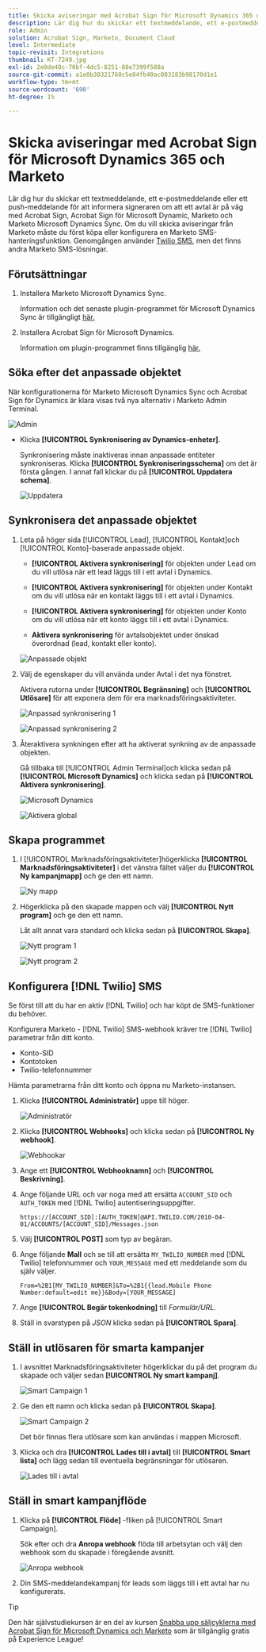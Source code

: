 ```yaml
---
title: Skicka aviseringar med Acrobat Sign för Microsoft Dynamics 365 och Marketo
description: Lär dig hur du skickar ett textmeddelande, ett e-postmeddelande eller ett push-meddelande för att informera signeraren om att ett avtal är på väg
role: Admin
solution: Acrobat Sign, Marketo, Document Cloud
level: Intermediate
topic-revisit: Integrations
thumbnail: KT-7249.jpg
exl-id: 2e0de48c-70bf-4dc5-8251-88e7399f588a
source-git-commit: a1e0b30321760c5e84fb40ac083183b98170d1e1
workflow-type: tm+mt
source-wordcount: '690'
ht-degree: 1%

---
```


# Skicka aviseringar med Acrobat Sign för Microsoft Dynamics 365 och Marketo

Lär dig hur du skickar ett textmeddelande, ett e-postmeddelande eller ett push-meddelande för att informera signeraren om att ett avtal är på väg med Acrobat Sign, Acrobat Sign för Microsoft Dynamic, Marketo och Marketo Microsoft Dynamics Sync. Om du vill skicka aviseringar från Marketo måste du först köpa eller konfigurera en Marketo SMS-hanteringsfunktion. Genomgången använder [Twilio SMS](https://launchpoint.marketo.com/twilio/twilio-sms-for-marketo/), men det finns andra Marketo SMS-lösningar.

## Förutsättningar

1. Installera Marketo Microsoft Dynamics Sync.

   Information och det senaste plugin-programmet för Microsoft Dynamics Sync är tillgängligt [här.](https://experienceleague.adobe.com/docs/marketo/using/product-docs/crm-sync/microsoft-dynamics/marketo-plugin-releases-for-microsoft-dynamics.html)

1. Installera Acrobat Sign för Microsoft Dynamics.

   Information om plugin-programmet finns tillgänglig [här.](https://helpx.adobe.com/ca/sign/using/microsoft-dynamics-integration-installation-guide.html)

## Söka efter det anpassade objektet

När konfigurationerna för Marketo Microsoft Dynamics Sync och Acrobat Sign för Dynamics är klara visas två nya alternativ i Marketo Admin Terminal.

![Admin](assets/adminTerminal.png)

* Klicka **[!UICONTROL Synkronisering av Dynamics-enheter]**.

   Synkronisering måste inaktiveras innan anpassade entiteter synkroniseras. Klicka **[!UICONTROL Synkroniseringsschema]** om det är första gången. I annat fall klickar du på **[!UICONTROL Uppdatera schema]**.

   ![Uppdatera](assets/refreshSchema.png)

## Synkronisera det anpassade objektet

1. Leta på höger sida [!UICONTROL Lead], [!UICONTROL Kontakt]och [!UICONTROL Konto]-baserade anpassade objekt.

   * **[!UICONTROL Aktivera synkronisering]** för objekten under Lead om du vill utlösa när ett lead läggs till i ett avtal i Dynamics.

   * **[!UICONTROL Aktivera synkronisering]** för objekten under Kontakt om du vill utlösa när en kontakt läggs till i ett avtal i Dynamics.

   * **[!UICONTROL Aktivera synkronisering]** för objekten under Konto om du vill utlösa när ett konto läggs till i ett avtal i Dynamics.

   * **Aktivera synkronisering** för avtalsobjektet under önskad överordnad (lead, kontakt eller konto).

   ![Anpassade objekt](assets/enableSyncDynamics.png)

1. Välj de egenskaper du vill använda under Avtal i det nya fönstret.

   Aktivera rutorna under **[!UICONTROL Begränsning]** och **[!UICONTROL Utlösare]** för att exponera dem för era marknadsföringsaktiviteter.

   ![Anpassad synkronisering 1](assets/entitySync1.png)

   ![Anpassad synkronisering 2](assets/entitySync2.png)

1. Återaktivera synkningen efter att ha aktiverat synkning av de anpassade objekten.

   Gå tillbaka till [!UICONTROL Admin Terminal]och klicka sedan på **[!UICONTROL Microsoft Dynamics]** och klicka sedan på **[!UICONTROL Aktivera synkronisering]**.

   ![Microsoft Dynamics](assets/microsoftDynamics.png)

   ![Aktivera global](assets/enableGlobalDynamics.png)

## Skapa programmet

1. I [!UICONTROL Marknadsföringsaktiviteter]högerklicka **[!UICONTROL Marknadsföringsaktiviteter]** i det vänstra fältet väljer du **[!UICONTROL Ny kampanjmapp]** och ge den ett namn.

   ![Ny mapp](assets/newFolder.png)

1. Högerklicka på den skapade mappen och välj **[!UICONTROL Nytt program]** och ge den ett namn.

   Låt allt annat vara standard och klicka sedan på **[!UICONTROL Skapa]**.

   ![Nytt program 1](assets/newProgram1.png)

   ![Nytt program 2](assets/newProgram2.png)

## Konfigurera [!DNL Twilio] SMS

Se först till att du har en aktiv [!DNL Twilio] och har köpt de SMS-funktioner du behöver.

Konfigurera Marketo - [!DNL Twilio] SMS-webhook kräver tre [!DNL Twilio] parametrar från ditt konto.

* Konto-SID
* Kontotoken
* Twilio-telefonnummer

Hämta parametrarna från ditt konto och öppna nu Marketo-instansen.

1. Klicka **[!UICONTROL Administratör]** uppe till höger.

   ![Administratör](assets/adminTab.png)

1. Klicka **[!UICONTROL Webhooks]** och klicka sedan på **[!UICONTROL Ny webhook]**.

   ![Webhookar](assets/webhooks.png)

1. Ange ett **[!UICONTROL Webhooknamn]** och **[!UICONTROL Beskrivning]**.

1. Ange följande URL och var noga med att ersätta `ACCOUNT_SID` och `AUTH_TOKEN` med [!DNL Twilio] autentiseringsuppgifter.

   ```
   https://[ACCOUNT_SID]:[AUTH_TOKEN]@API.TWILIO.COM/2010-04-01/ACCOUNTS/[ACCOUNT_SID]/Messages.json
   ```

1. Välj **[!UICONTROL POST]** som typ av begäran.

1. Ange följande **Mall** och se till att ersätta `MY_TWILIO_NUMBER` med [!DNL Twilio] telefonnummer och `YOUR_MESSAGE` med ett meddelande som du själv väljer.

   ```
   From=%2B1[MY_TWILIO_NUMBER]&To=%2B1{{lead.Mobile Phone Number:default=edit me}}&Body=[YOUR_MESSAGE]
   ```

1. Ange **[!UICONTROL Begär tokenkodning]** till *Formulär/URL*.

1. Ställ in svarstypen på *JSON* klicka sedan på **[!UICONTROL Spara]**.

## Ställ in utlösaren för smarta kampanjer

1. I avsnittet Marknadsföringsaktiviteter högerklickar du på det program du skapade och väljer sedan **[!UICONTROL Ny smart kampanj]**.

   ![Smart Campaign 1](assets/smartCampaign1.png)

1. Ge den ett namn och klicka sedan på **[!UICONTROL Skapa]**.

   ![Smart Campaign 2](assets/smartCampaign3.png)

   Det bör finnas flera utlösare som kan användas i mappen Microsoft.

1. Klicka och dra **[!UICONTROL Lades till i avtal]** till **[!UICONTROL Smart lista]** och lägg sedan till eventuella begränsningar för utlösaren.

   ![Lades till i avtal](assets/addedToAgreementDynamics.png)

## Ställ in smart kampanjflöde

1. Klicka på **[!UICONTROL Flöde]** -fliken på [!UICONTROL Smart Campaign].

   Sök efter och dra **Anropa webhook** flöda till arbetsytan och välj den webhook som du skapade i föregående avsnitt.

   ![Anropa webhook](assets/callWebhook.png)

1. Din SMS-meddelandekampanj för leads som läggs till i ett avtal har nu konfigurerats.
>[!TIP]
>
>Den här självstudiekursen är en del av kursen [Snabba upp säljcyklerna med Acrobat Sign för Microsoft Dynamics och Marketo](https://experienceleague.adobe.com/?recommended=Sign-U-1-2021.1) som är tillgänglig gratis på Experience League!